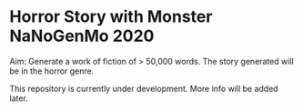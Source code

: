 # Horror Story with Monster NaNoGenMo 2020
Aim: Generate a work of fiction of > 50,000 words. The story generated will be in the horror genre. 

This repository is currently under development. More info will be added later.
